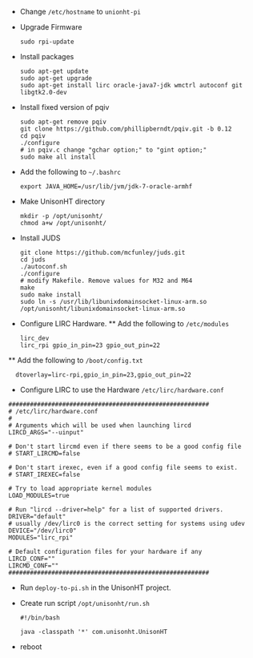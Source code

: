 * Change `/etc/hostname` to `unionht-pi`

* Upgrade Firmware

      sudo rpi-update

* Install packages

      sudo apt-get update
      sudo apt-get upgrade
      sudo apt-get install lirc oracle-java7-jdk wmctrl autoconf git libgtk2.0-dev

* Install fixed version of pqiv

      sudo apt-get remove pqiv
      git clone https://github.com/phillipberndt/pqiv.git -b 0.12
      cd pqiv
      ./configure
      # in pqiv.c change "gchar option;" to "gint option;"
      sudo make all install

* Add the following to `~/.bashrc`

      export JAVA_HOME=/usr/lib/jvm/jdk-7-oracle-armhf
    
* Make UnisonHT directory

      mkdir -p /opt/unisonht/
      chmod a+w /opt/unisonht/
    
* Install JUDS

      git clone https://github.com/mcfunley/juds.git
      cd juds
      ./autoconf.sh
      ./configure
      # modify Makefile. Remove values for M32 and M64
      make
      sudo make install
      sudo ln -s /usr/lib/libunixdomainsocket-linux-arm.so /opt/unisonht/libunixdomainsocket-linux-arm.so
    
* Configure LIRC Hardware.
** Add the following to `/etc/modules`

      lirc_dev
      lirc_rpi gpio_in_pin=23 gpio_out_pin=22
    
** Add the following to `/boot/config.txt`

      dtoverlay=lirc-rpi,gpio_in_pin=23,gpio_out_pin=22

* Configure LIRC to use the Hardware `/etc/lirc/hardware.conf`

```
########################################################
# /etc/lirc/hardware.conf
#
# Arguments which will be used when launching lircd
LIRCD_ARGS="--uinput"

# Don't start lircmd even if there seems to be a good config file
# START_LIRCMD=false

# Don't start irexec, even if a good config file seems to exist.
# START_IREXEC=false

# Try to load appropriate kernel modules
LOAD_MODULES=true

# Run "lircd --driver=help" for a list of supported drivers.
DRIVER="default"
# usually /dev/lirc0 is the correct setting for systems using udev
DEVICE="/dev/lirc0"
MODULES="lirc_rpi"

# Default configuration files for your hardware if any
LIRCD_CONF=""
LIRCMD_CONF=""
########################################################
```

* Run `deploy-to-pi.sh` in the UnisonHT project.

* Create run script `/opt/unisonht/run.sh`

      #!/bin/bash

      java -classpath '*' com.unisonht.UnisonHT


* reboot
